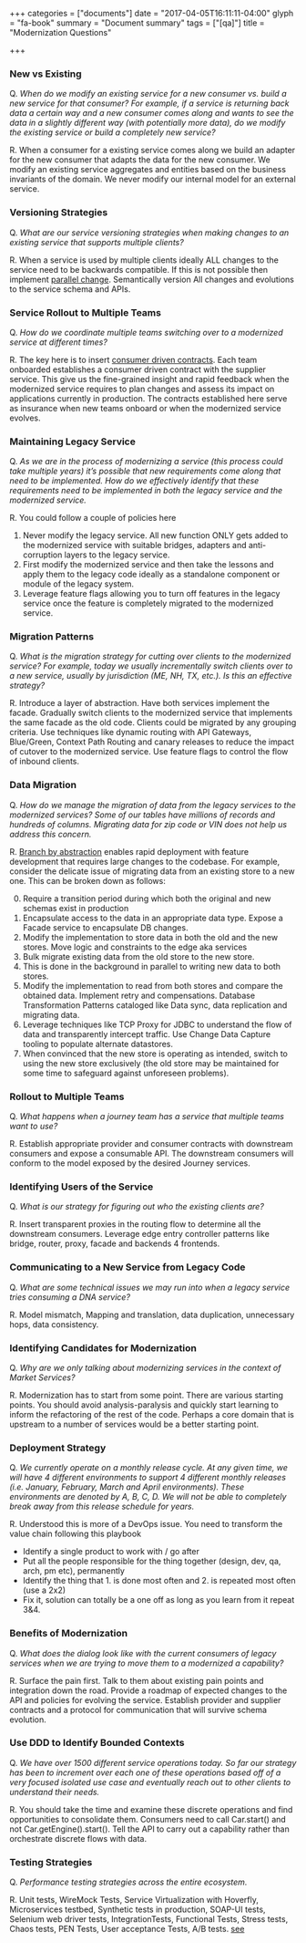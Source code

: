 +++
categories = ["documents"]
date = "2017-04-05T16:11:11-04:00"
glyph = "fa-book"
summary = "Document summary"
tags = ["[qa]"]
title = "Modernization Questions"

+++
### New vs Existing
Q. _When do we modify an existing service for a new consumer vs. build a new service for that consumer?  For example, if a service is returning back data a certain way and a new consumer comes along and wants to see the data in a slightly different way (with potentially more data), do we modify the existing service or build a completely new service?_

R. When a consumer for a existing service comes along we build an adapter for the new consumer that adapts the data for the new consumer. We  modify an existing service aggregates and entities based on the business invariants of the domain. We never modify our internal model for an external service.

### Versioning Strategies
Q. _What are our service versioning strategies when making changes to an existing service that supports multiple clients?_

R. When a service is used by multiple clients ideally ALL changes to the service need to be backwards compatible. If this is not possible then implement [parallel change](https://martinfowler.com/bliki/ParallelChange.html). Semantically version All changes and evolutions to the service schema and APIs.

### Service Rollout to Multiple Teams
Q. _How do we coordinate multiple teams switching over to a modernized service at different times?_

R. The key here is to insert [consumer driven contracts](https://martinfowler.com/articles/consumerDrivenContracts.html). Each team onboarded  establishes a consumer driven contract with the supplier service. This give us the fine-grained insight and rapid feedback when the modernized service requires to plan changes and assess its impact on applications currently in production. The contracts established here serve as insurance when new teams onboard or when the modernized service evolves.

### Maintaining Legacy Service
Q. _As we are in the process of modernizing a service (this process could take multiple years) it’s possible that new requirements come along that need to be implemented.  How do we effectively identify that these requirements need to be implemented in both the legacy service and the modernized service._

R. You could follow a couple  of policies here
  1. Never  modify the legacy service. All new function ONLY gets added to the modernized service with suitable bridges, adapters and anti-corruption layers to the legacy service.
  2. First modify the modernized service and then take the lessons and apply them to the legacy code ideally as a standalone component or module of the legacy system.
  3. Leverage feature flags allowing you to turn off features in the legacy service once the feature is completely migrated to the modernized service.

### Migration Patterns
Q. _What is the migration strategy for cutting over clients to the modernized service?  For example, today we usually incrementally switch clients over to a new service, usually by jurisdiction (ME, NH, TX, etc.).  Is this an effective strategy?_

R. Introduce a layer of abstraction. Have both services implement the facade. Gradually switch clients to the modernized service that implements the same facade as the old code. Clients could be migrated by any grouping criteria. Use techniques like  dynamic routing with API Gateways, Blue/Green, Context Path Routing  and canary releases to reduce the impact of cutover to the modernized service. Use feature flags to control the flow of inbound clients.

### Data Migration
Q. _How do we manage the migration of data from the legacy services to the modernized services?  Some of our tables have millions of records and hundreds of columns.  Migrating data for zip code or VIN does not help us address this concern._

R. [Branch by abstraction](https://continuousdelivery.com/2011/05/make-large-scale-changes-incrementally-with-branch-by-abstraction/) enables rapid deployment with feature development that requires large changes to the codebase. For example, consider the delicate issue of migrating data from an existing store to a new one. This can be broken down as follows:

0. Require a transition period during which both the original and new schemas exist in production
1. Encapsulate access to the data in an appropriate data type. Expose a Facade service to  encapsulate DB changes.            
2. Modify the implementation to store data in both the old and the new stores. Move logic and constraints to the edge aka services
3. Bulk migrate existing data from the old store to the new store.
4. This is done in the background in parallel to writing new data to both stores.
5. Modify the implementation to read from both stores and compare the obtained data. Implement retry and compensations. Database Transformation Patterns cataloged like Data sync, data replication and migrating data.
6. Leverage techniques like TCP Proxy for JDBC to understand the flow of data and transparently intercept traffic. Use Change Data Capture tooling to populate alternate datastores.
7. When convinced that the new store is operating as intended, switch to using the new store exclusively (the old store may be maintained for some time to safeguard against unforeseen problems).

### Rollout to Multiple Teams
Q. _What happens when a journey team has a service that multiple teams want to use?_

R. Establish appropriate provider and consumer contracts with downstream consumers and expose a consumable API. The downstream consumers will conform to the model exposed by the desired Journey services.

### Identifying Users of the Service
Q. _What is our strategy for figuring out who the existing clients are?_

R. Insert transparent proxies in the routing flow to determine all the downstream consumers. Leverage edge entry controller patterns like bridge, router, proxy, facade and backends 4 frontends.

### Communicating to a New Service from Legacy Code
Q. _What are some technical issues we may run into when a legacy service tries consuming a DNA service?_

R. Model mismatch, Mapping and translation, data duplication, unnecessary hops, data consistency.

### Identifying Candidates for Modernization
Q. _Why are we only talking about modernizing services in the context of Market Services?_

R. Modernization has to start from some point. There are various starting points. You should avoid analysis-paralysis and quickly start learning to inform the refactoring of the rest of the code. Perhaps a core domain that is upstream to a number of services would be a better starting point.

### Deployment Strategy
Q. _We currently operate on a monthly release cycle.  At any given time, we will have 4 different environments to support 4 different monthly releases (i.e. January, February, March and April environments).  These environments are denoted by A, B, C, D.  We will not be able to completely break away from this release schedule for years._

R. Understood this is more of a DevOps issue. You need to transform the value chain following this playbook
- Identify a single product to work with / go after
- Put all the people responsible for the thing together (design, dev, qa, arch, pm etc), permanently
- Identify the thing that 1. is done most often and 2. is repeated most often (use a 2x2)
- Fix it, solution can totally be a one off as long as you learn from it
repeat 3&4.

### Benefits of Modernization
Q. _What does the dialog look like with the current consumers of legacy services when we are trying to move them to a modernized a capability?_

R. Surface the pain first. Talk to them about existing pain points and integration down the road. Provide a roadmap of expected changes to the API and policies for evolving the service. Establish provider and supplier contracts and a protocol for communication that will survive schema evolution.

### Use DDD to Identify Bounded Contexts
Q. _We have over 1500 different service operations today.  So far our strategy has been to increment over each one of these operations based off of a very focused isolated use case and eventually reach out to other clients to understand their needs._

R. You should take the time and examine these discrete operations and find opportunities to consolidate them. Consumers need to call Car.start() and not Car.getEngine().start(). Tell the API to carry out a capability rather than orchestrate discrete flows with data.

### Testing Strategies
Q. _Performance testing strategies across the entire ecosystem._

R. Unit tests, WireMock Tests, Service Virtualization with Hoverfly, Microservices testbed,  Synthetic tests in production, SOAP-UI tests, Selenium web driver tests, IntegrationTests, Functional Tests,  Stress tests, Chaos tests, PEN Tests, User acceptance Tests, A/B tests. [see](https://martinfowler.com/articles/microservice-testing/)
